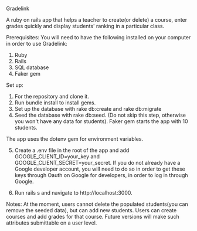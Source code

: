 Gradelink

A ruby on rails app that helps a teacher to create(or delete) a course, enter grades quickly and display students' ranking in a particular class.




Prerequisites:
You will need to have the following installed on your computer in order to use Gradelink:

1) Ruby
2) Rails
3) SQL database
4) Faker gem

Set up:

   1) For the repository and clone it.
   2) Run bundle install to install gems.
   3) Set up the database with rake db:create and rake db:migrate
   4) Seed the database with rake db:seed. (Do not skip this step, otherwise you won't have any data for students).    Faker gem starts the app with 10 students.

   The app uses the dotenv gem for environment variables.

   5) Create a .env file in the root of the app and add GOOGLE_CLIENT_ID=your_key and        GOOGLE_CLIENT_SECRET=your_secret. If you do not already have a Google developer account, you will need to do so in order to get these keys through Oauth on Google for developers, in order to log in through Google.

   6) Run rails s and navigate to http://localhost:3000.

Notes:
At the moment, users cannot delete the populated students(you can remove the seeded data), but can add new students.
Users can create courses and add grades for that course.  Future versions will make such attributes submittable on a user level.
